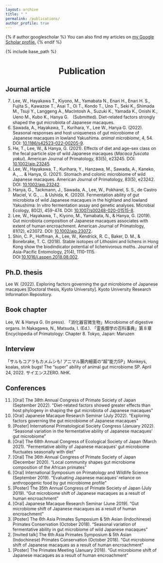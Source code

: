 ```yaml
---
layout: archive
title: " "
permalink: /publications/
author_profile: true
---
```


{% if author.googlescholar %}
  You can also find my articles on <u><a href="{{author.googlescholar}}">my Google Scholar profile</a>.</u>
{% endif %}

{% include base_path %}

<div style="text-align: center"> <h1>Publication</h1> </div>

Journal article
------
<ol reversed>  
    <li>Lee, W., Hayakawa T., Kiyono, M., Yamabata N., Enari H., Enari H. S., Fujita S., Kawazoe T., Asai T., Oi T., Kondo T., Uno T., Seki K., Shimada M., Tsuji Y., Langgeng A., MacIntosh A., Suzuki K., Yamada K., Onishi K., Ueno M., Kubo K., Hanya G.　(Submitted). Diet-related factors strongly shaped the gut microbiota of Japanese macaques.</li>
    <li>Sawada, A., Hayakawa, T., Kurihara, Y., Lee W., Hanya G. (2022). Seasonal responses and host uniqueness of gut microbiome of Japanese macaques in lowland Yakushima. <i>animal microbiome</i>, 4, 54. DOI: <a href="https://doi.org/10.1186/s42523-022-00205-9">10.1186/s42523-022-00205-9</a>.</li>
    <li>He, T., Lee, W., & Hanya, G. (2021). Effects of diet and age–sex class on the fecal particle size of wild Japanese macaques (<i>Macaca fuscata yakui</i>). American Journal of Primatology, 83(5), e23245. DOI: <a href="https://doi.org/10.1002/ajp.23245">10.1002/ajp.23245</a>. </li>  
    <li>Lee, W., Hayakawa, T., Kurihara, Y., Hanzawa, M., Sawada, A., Kaneko, A., ... & Hanya, G. (2021). Stomach and colonic microbiome of wild Japanese macaques. American Journal of Primatology, 83(5), e23242. DOI: <a href="https://doi.org/10.1002/ajp.23242">10.1002/ajp.23242</a>. </li>  
    <li>Hanya, G., Tackmann, J., Sawada, A., Lee, W., Pokharel, S. S., de Castro Maciel, V. G., ... & Ushida, K. (2020). Fermentation ability of gut microbiota of wild Japanese macaques in the highland and lowland Yakushima: In vitro fermentation assay and genetic analyses. Microbial Ecology, 80(2), 459-474. DOI: <a href="https://doi.org/10.1007/s00248-020-01515-8">10.1007/s00248-020-01515-8</a>. </li>  
    <li>Lee, W., Hayakawa, T., Kiyono, M., Yamabata, N., & Hanya, G. (2019). Gut microbiota composition of Japanese macaques associates with extent of human encroachment. American Journal of Primatology, 81(12), e23072. DOI: <a href="https://doi.org/10.1002/ajp.23072">10.1002/ajp.23072</a>. </li>  
    <li>Shin, C. P., Hoffman, A., Lee, W., Kendrick, R. C., Baker, D. M., & Bonebrake, T. C. (2018). Stable isotopes of Lithosiini and lichens in Hong Kong show the biodindicator potential of lichenivorous moths. Journal of Asia-Pacific Entomology, 21(4), 1110-1115. DOI:<a href="https://doi.org/10.1016/j.aspen.2018.08.002">10.1016/j.aspen.2018.08.002</a>.</li>  
</ol>  

Ph.D. thesis
------

Lee W. (2022). Exploring factors governing the gut microbiome of Japanese macaques [Doctoral thesis, Kyoto University]. Kyoto University Research Information Repository. 

Book chapter
------

Lee, W. & Hanya G. (In press). 「消化器官微生物」Microbiome of digestive organs. In Nakagawa, N., Matsuda, I. (Ed.). 「霊長類学の百科事典」第８章Encyclopedia of Primatology: Chapter 8. Tokyo, Japan: Maruzen

Interview
------

「サルもコアラもカメムシも! アニマル腸内細菌の“超”能力SP」Monkeys, koalas, stink bugs! The “super” ability of animal gut microbiome SP. April 24, 2022. サイエンスZERO. NHK.

Conferences
------
<ol reversed>  
  <li>[Oral] The 38th Annual Congress of Primate Society of Japan (September 2022). "Diet-related factors showed greater effects than host phylogeny in shaping the gut microbiota of Japanese macaques"</li>
  <li>[Oral] Japanese Macaque Research Seminar (July 2022). "Exploring factors governing the gut microbiome of Japanese macaques"</li>
  <li>[Poster] International Primatological Society Congress (January 2022). “Seasonal variation in the fermentative ability of Japanese macaques’ gut microbiome”</li>
  <li>[Oral] The 68th Annual Congress of Ecological Society of Japan (March 2021). “Fermentative ability of Japanese macaques' gut microbiome fluctuates seasonally with diet” </li>
  <li>[Oral] The 36th Annual Congress of Primate Society of Japan (December 2020). “Local community shapes gut microbiome composition of the African primates”</li>
  <li>[Oral] International Symposium on Primatology and Wildlife Science (September 2019). “Evaluating Japanese macaques’ reliance on anthropogenic food by gut microbiome profile”</li>
  <li>[Poster] The 35th Annual Congress of Primate Society of Japan (July 2019). “Gut microbiome shift of Japanese macaques as a result of human encroachment”</li>
  <li>[Oral] Japanese Macaque Research Seminar (June 2019). “Gut microbiome shift of Japanese macaques as a result of human encroachment”</li>
  <li>[Poster] The 6th Asia Primates Symposium & 5th Asian (Indochinese) Primates Conservation (October 2018). “Seasonal variation of fermentative ability in gut microbiome of wild Japanese macaques”</li>
  <li>[Invited talk] The 6th Asia Primates Symposium & 5th Asian (Indochinese) Primates Conservation (October 2018). “Gut microbiome shift of Japanese macaques as a result of human encroachment”</li>
  <li>[Poster] The Primates Meeting (January 2018). “Gut microbiome shift of Japanese macaques as a result of human encroachment”</li>
</ol>  
